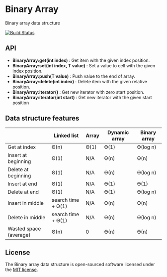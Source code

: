 # Binary Array
Binary array data structure

[![Build Status](https://travis-ci.org/hexogen/binaryArray.svg?branch=master)](https://travis-ci.org/hexogen/binaryArray)

## API

* __BinaryArray:get(int index)__  : Get item with the given index position.
* __BinaryArray:set(int index, T value)__  : Set a value to cell with the given index position.
* __BinaryArray:push(T value)__  : Push value to the end of array.
* __BinaryArray:delete(int index)__  : Delete item with the given relative position.
* __BinaryArray:iterator()__  : Get new iterator with zero start position.
* __BinaryArray:iterator(int start)__  : Get new iterator with the given start position

## Data structure features

|                            |  Linked list       |  Array    | Dynamic array | Binary array |
|----------------------------|--------------------|-----------|---------------|--------------|
| Get at index               |        Θ(n)        |	   Θ(1)   | 	Θ(1)	  |   Θ(log n)   |
| Insert at beginning        |	      Θ(1)        |    N/A	  |     Θ(n)	  |   Θ(n)       |
| Delete at beginning        |	      Θ(1)        |    N/A	  |     Θ(n)	  |   Θ(log n)   |
| Insert at end              |        Θ(1)        |    N/A	  |     Θ(1)      |   Θ(1)       |
| Delete at end	             |        Θ(1)        |    N/A	  |     Θ(1)      |   Θ(log n)   |
| Insert in middle	         | search time + Θ(1) |	   N/A    | 	Θ(n)	  |   Θ(n)       |
| Delete in middle	         | search time + Θ(1) |	   N/A    | 	Θ(n)	  |   Θ(log n)   |
| Wasted space (average)	 |        Θ(n)        | 	0     |     Θ(n)      |   Θ(n)       |

## License

The Binary array data structure is open-sourced software licensed under the [MIT license](http://opensource.org/licenses/MIT).
